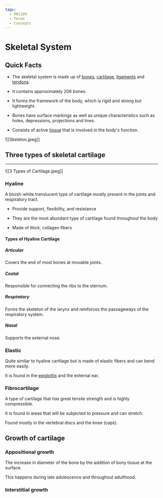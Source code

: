 ```yaml
---
tags:
  - PN1109
  - Terms
  - Concepts
---
```


# Skeletal System

## Quick Facts

- The skeletal system is made up of [bones](Bone), [cartilage](Cartilage), [ligaments](Ligament) and [tendons](Tendon).

- It contains approximately 206 bones.

- It forms the framework of the body, which is rigid and strong but lightweight.

- Bones have surface markings as well as unique characteristics such as holes, depressions, projections and lines.

- Consists of active [tissue](Tissue) that is involved in the body's function.


![[Skeleton.jpeg]]

## Three types of skeletal cartilage
---

![[3 Types of Cartilage.jpeg]]


### Hyaline

A bluish-white translucent type of cartilage mostly present in the joints and respiratory tract.

- Provide support, flexibility, and resistance

- They are the most abundant type of cartilage found throughout the body

- Made of thick, collagen fibers


#### Types of Hyaline Cartilage


##### Articular

Covers the end of most bones at movable joints.


##### Costal

Responsible for connecting the ribs to the sternum.


##### Respiratory

Forms the skeleton of the larynx and reinforces the passageways of the respiratory system.


##### Nasal

Supports the external nose.



### Elastic

Quite similar to hyaline cartilage but is made of elastic fibers and can bend more easily.

It is found in the [epiglottis](Epiglottis) and the external ear.


### Fibrocartilage

A type of cartilage that has great tensile strength and is highly compressible.

It is found in areas that will be subjected to pressure and can stretch.

Found mostly in the vertebral discs and the knee (caps).


## Growth of cartilage

### Appositional growth

The increase in diameter of the bone by the addition of bony tissue at the surface.

This happens during late adolescence and throughout adulthood.


### Interstitial growth



